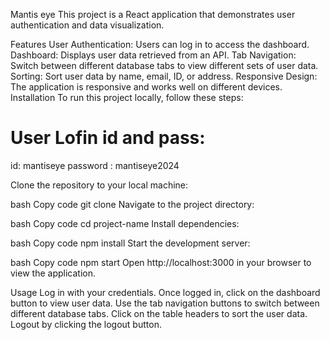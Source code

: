 Mantis eye
This project is a  React application that demonstrates user authentication and data visualization.

Features
User Authentication: Users can log in to access the dashboard.
Dashboard: Displays user data retrieved from an API.
Tab Navigation: Switch between different database tabs to view different sets of user data.
Sorting: Sort user data by name, email, ID, or address.
Responsive Design: The application is responsive and works well on different devices.
Installation
To run this project locally, follow these steps:

# User Lofin id and pass:
id: mantiseye
password : mantiseye2024

Clone the repository to your local machine:

bash
Copy code
git clone <repository-url>
Navigate to the project directory:

bash
Copy code
cd project-name
Install dependencies:

bash
Copy code
npm install
Start the development server:

bash
Copy code
npm start
Open http://localhost:3000 in your browser to view the application.

Usage
Log in with your credentials.
Once logged in, click on the dashboard button to view user data.
Use the tab navigation buttons to switch between different database tabs.
Click on the table headers to sort the user data.
Logout by clicking the logout button.